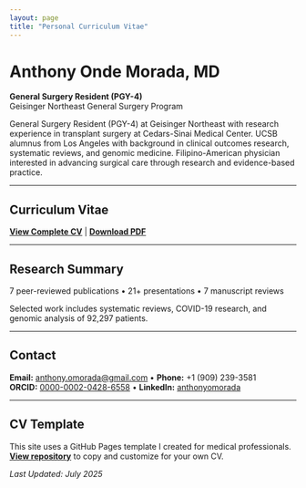```yaml
---
layout: page
title: "Personal Curriculum Vitae"
---
```


# Anthony Onde Morada, MD

**General Surgery Resident (PGY-4)**  
Geisinger Northeast General Surgery Program

General Surgery Resident (PGY-4) at Geisinger Northeast with research experience in transplant surgery at Cedars-Sinai Medical Center. UCSB alumnus from Los Angeles with background in clinical outcomes research, systematic reviews, and genomic medicine. Filipino-American physician interested in advancing surgical care through research and evidence-based practice.

---

## Curriculum Vitae

**[View Complete CV](cv/anthony-onde-morada-cv.md)** | **[Download PDF](cv/anthony-onde-morada-cv.pdf)**

---

## Research Summary

7 peer-reviewed publications • 21+ presentations • 7 manuscript reviews

Selected work includes systematic reviews, COVID-19 research, and genomic analysis of 92,297 patients.

---

## Contact

**Email:** [anthony.omorada@gmail.com](mailto:anthony.omorada@gmail.com) • **Phone:** +1 (909) 239-3581  
**ORCID:** [0000-0002-0428-6558](https://orcid.org/0000-0002-0428-6558) • **LinkedIn:** [anthonyomorada](https://linkedin.com/in/anthonyomorada)

---

## CV Template

This site uses a GitHub Pages template I created for medical professionals. **[View repository](https://github.com/anthonyomorada/anthony-morada-cv)** to copy and customize for your own CV.

*Last Updated: July 2025*